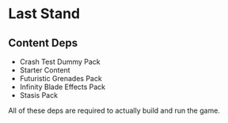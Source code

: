 # Last Stand

## Content Deps

- Crash Test Dummy Pack
- Starter Content
- Futuristic Grenades Pack
- Infinity Blade Effects Pack
- Stasis Pack

All of these deps are required to actually build and run the game.